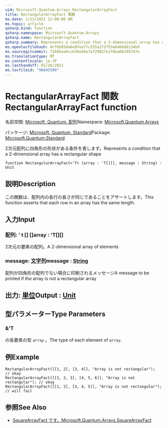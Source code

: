 ```yaml
---
uid: Microsoft.Quantum.Arrays.RectangularArrayFact
title: RectangularArrayFact 関数
ms.date: 1/23/2021 12:00:00 AM
ms.topic: article
qsharp.kind: function
qsharp.namespace: Microsoft.Quantum.Arrays
qsharp.name: RectangularArrayFact
qsharp.summary: Represents a condition that a 2-dimensional array has a rectangular shape
ms.openlocfilehash: 8cf6b85da6e8fee7fc255a173753a6468d8134b9
ms.sourcegitcommit: 71605ea9cc630e84e7ef29027e1f0ea06299747e
ms.translationtype: MT
ms.contentlocale: ja-JP
ms.lasthandoff: 01/26/2021
ms.locfileid: "98845500"
---
```

# <a name="rectangulararrayfact-function"></a><span data-ttu-id="520a4-102">RectangularArrayFact 関数</span><span class="sxs-lookup"><span data-stu-id="520a4-102">RectangularArrayFact function</span></span>

<span data-ttu-id="520a4-103">名前空間: [Microsoft. Quantum. 配列](xref:Microsoft.Quantum.Arrays)</span><span class="sxs-lookup"><span data-stu-id="520a4-103">Namespace: [Microsoft.Quantum.Arrays](xref:Microsoft.Quantum.Arrays)</span></span>

<span data-ttu-id="520a4-104">パッケージ: [Microsoft. Quantum. Standard](https://nuget.org/packages/Microsoft.Quantum.Standard)</span><span class="sxs-lookup"><span data-stu-id="520a4-104">Package: [Microsoft.Quantum.Standard](https://nuget.org/packages/Microsoft.Quantum.Standard)</span></span>


<span data-ttu-id="520a4-105">2次元配列に四角形の形状がある条件を表します。</span><span class="sxs-lookup"><span data-stu-id="520a4-105">Represents a condition that a 2-dimensional array has a rectangular shape</span></span>

```qsharp
function RectangularArrayFact<'T> (array : 'T[][], message : String) : Unit
```


## <a name="description"></a><span data-ttu-id="520a4-106">説明</span><span class="sxs-lookup"><span data-stu-id="520a4-106">Description</span></span>

<span data-ttu-id="520a4-107">この関数は、配列内の各行の長さが同じであることをアサートします。</span><span class="sxs-lookup"><span data-stu-id="520a4-107">This function asserts that each row in an array has the same length.</span></span>

## <a name="input"></a><span data-ttu-id="520a4-108">入力</span><span class="sxs-lookup"><span data-stu-id="520a4-108">Input</span></span>

### <a name="array--t"></a><span data-ttu-id="520a4-109">配列: ' t [] []</span><span class="sxs-lookup"><span data-stu-id="520a4-109">array : 'T[][]</span></span>

<span data-ttu-id="520a4-110">2次元の要素の配列。</span><span class="sxs-lookup"><span data-stu-id="520a4-110">A 2-dimensional array of elements</span></span>


### <a name="message--string"></a><span data-ttu-id="520a4-111">message: [文字列](xref:microsoft.quantum.lang-ref.string)</span><span class="sxs-lookup"><span data-stu-id="520a4-111">message : [String](xref:microsoft.quantum.lang-ref.string)</span></span>

<span data-ttu-id="520a4-112">配列が四角形の配列でない場合に印刷されるメッセージ</span><span class="sxs-lookup"><span data-stu-id="520a4-112">A message to be printed if the array is not a rectangular array</span></span>



## <a name="output--unit"></a><span data-ttu-id="520a4-113">出力: [単位](xref:microsoft.quantum.lang-ref.unit)</span><span class="sxs-lookup"><span data-stu-id="520a4-113">Output : [Unit](xref:microsoft.quantum.lang-ref.unit)</span></span>



## <a name="type-parameters"></a><span data-ttu-id="520a4-114">型パラメーター</span><span class="sxs-lookup"><span data-stu-id="520a4-114">Type Parameters</span></span>

### <a name="t"></a><span data-ttu-id="520a4-115">&</span><span class="sxs-lookup"><span data-stu-id="520a4-115">'T</span></span>

<span data-ttu-id="520a4-116">の各要素の型 `array` 。</span><span class="sxs-lookup"><span data-stu-id="520a4-116">The type of each element of `array`.</span></span>

## <a name="example"></a><span data-ttu-id="520a4-117">例</span><span class="sxs-lookup"><span data-stu-id="520a4-117">Example</span></span>

```qsharp
RectangularArrayFact([[1, 2], [3, 4]], "Array is not rectangular");       // okay
RectangularArrayFact([[1, 2, 3], [4, 5, 6]], "Array is not rectangular"); // okay
RectangularArrayFact([[1, 2], [3, 4, 5]], "Array is not rectangular");    // will fail
```

## <a name="see-also"></a><span data-ttu-id="520a4-118">参照</span><span class="sxs-lookup"><span data-stu-id="520a4-118">See Also</span></span>

- [<span data-ttu-id="520a4-119">SquareArrayFact です。</span><span class="sxs-lookup"><span data-stu-id="520a4-119">Microsoft.Quantum.Arrays.SquareArrayFact</span></span>](xref:Microsoft.Quantum.Arrays.SquareArrayFact)